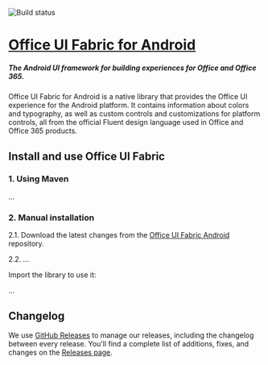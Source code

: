 ![Build status](https://onedrive.visualstudio.com/Design/_apis/build/status/fabric-mobile/fabric-android-CI-github?branchName=master)

# [Office UI Fabric for Android](http://dev.office.com/fabric)

##### The Android UI framework for building experiences for Office and Office 365.

Office UI Fabric for Android is a native library that provides the Office UI experience for the Android platform. It contains information about colors and typography, as well as custom controls and customizations for platform controls, all from the official Fluent design language used in Office and Office 365 products.

## Install and use Office UI Fabric

### 1. Using Maven

...

### 2. Manual installation

2.1. Download the latest changes from the [Office UI Fabric Android](https://github.com/OfficeDev/UI-Fabric-Android) repository.

2.2. ...

Import the library to use it:

...


## Changelog

We use [GitHub Releases](https://github.com/blog/1547-release-your-software) to manage our releases, including the changelog between every release. You'll find a complete list of additions, fixes, and changes on the [Releases page](https://github.com/OfficeDev/UI-Fabric-Android/releases).
